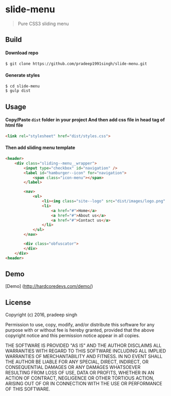 # slide-menu
> Pure CSS3 sliding menu

## Build
#### Download repo

```sh
$ git clone https://github.com/pradeep1991singh/slide-menu.git
```

#### Generate styles

```sh
$ cd slide-menu
$ gulp dist
```

## Usage

#### Copy/Paste `dist` folder in your project And then add css file in head tag of html file

```html
<link rel="stylesheet" href="dist/styles.css">
```

#### Then add sliding menu template

```html
<header>
	<div class="sliding--menu__wrapper">
		<input type="checkbox" id="navigation" />        
		<label id="hamburger--icon" for="navigation">
			<span class="icon-menu"></span>
		</label>      

		<nav>
			<ul>
				<li><img class="site--logo" src="dist/images/logo.png" alt="site-logo" /></li>        
				<li>
					<a href="#">Home</a>
					<a href="#">About us</a>
					<a href="#">Contact us</a>
				</li>
			</ul>
		</nav>

		<div class="obfuscator">
		</div>        
	</div>
<header>
```

## Demo

[Demo] (http://hardcoredevs.com/demo/)

## License
Copyright (c) 2016, pradeep singh

Permission to use, copy, modify, and/or distribute this software for any
purpose with or without fee is hereby granted, provided that the above
copyright notice and this permission notice appear in all copies.

THE SOFTWARE IS PROVIDED "AS IS" AND THE AUTHOR DISCLAIMS ALL WARRANTIES
WITH REGARD TO THIS SOFTWARE INCLUDING ALL IMPLIED WARRANTIES OF
MERCHANTABILITY AND FITNESS. IN NO EVENT SHALL THE AUTHOR BE LIABLE FOR
ANY SPECIAL, DIRECT, INDIRECT, OR CONSEQUENTIAL DAMAGES OR ANY DAMAGES
WHATSOEVER RESULTING FROM LOSS OF USE, DATA OR PROFITS, WHETHER IN AN
ACTION OF CONTRACT, NEGLIGENCE OR OTHER TORTIOUS ACTION, ARISING OUT OF
OR IN CONNECTION WITH THE USE OR PERFORMANCE OF THIS SOFTWARE.
